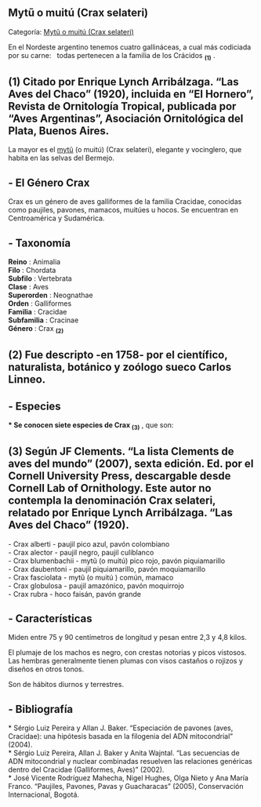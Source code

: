 ## Mytũ o muitú (Crax selateri)

Categoría: [Mytũ o muitú (Crax selateri)](http://descubrircorrientes.com.ar/2012/index.php/3336-geografia/7-zoogeografia/aves/mytu-o-muitu-crax-selateri)

En el Nordeste argentino tenemos cuatro gallináceas, a cual más codiciada por su carne:   todas pertenecen a la familia de los Crácidos <sub><strong><span><span>(1)</span></span></strong></sub> .

## **(1)** Citado por Enrique Lynch Arribálzaga. “Las Aves del Chaco” (1920), incluida en “El Hornero”, Revista de Ornitología Tropical, publicada por “Aves Argentinas”, Asociación Ornitológica del Plata, Buenos Aires.

La mayor es el [mytũ](http://descubrircorrientes.com.ar/2012/index.php/3336-geografia/7-zoogeografia/aves/index.php?option=com_content&view=category&id=908&Itemid=506) (o muitú) (Crax selateri), elegante y vocinglero, que habita en las selvas del Bermejo.

## **\- El Género Crax**

Crax es un género de aves galliformes de la familia Cracidae, conocidas como paujiles, pavones, mamacos, muitúes u hocos. Se encuentran en Centroamérica y Sudamérica.

## **\- Taxonomía**

**Reino** : Animalia  
**Filo** : Chordata  
**Subfilo** : Vertebrata  
**Clase** : Aves  
**Superorden** : Neognathae  
**Orden** : Galliformes  
**Familia** : Cracidae  
**Subfamilia** : Cracinae  
**Género** : Crax <sub><strong><span><span> (2)</span></span></strong></sub>

## **(2)** Fue descripto -en 1758- por el científico, naturalista, botánico y zoólogo sueco Carlos Linneo.

## **\- Especies**

**\* Se conocen siete especies de Crax <sub><span><span>(3)</span></span></sub>** , que son:  

## **(3)** Según JF Clements. “La lista Clements de aves del mundo” (2007), sexta edición. Ed. por el Cornell University Press, descargable desde Cornell Lab of Ornithology. Este autor no contempla la denominación Crax selateri, relatado por Enrique Lynch Arribálzaga. “Las Aves del Chaco” (1920).

\- Crax alberti - paujil pico azul, pavón colombiano  
\- Crax alector - paujil negro, paujil culiblanco  
\- Crax blumenbachii - mytũ (o muitú) pico rojo, pavón piquiamarillo  
\- Crax daubentoni - paujil piquiamarillo, pavón moquiamarillo  
\- Crax fasciolata - mytũ (o muitú ) común, mamaco  
\- Crax globulosa - paujil amazónico, pavón moquirrojo  
\- Crax rubra - hoco faisán, pavón grande

## **\- Características**

Miden entre 75 y 90 centímetros de longitud y pesan entre 2,3 y 4,8 kilos.

El plumaje de los machos es negro, con crestas notorias y picos vistosos. Las hembras generalmente tienen plumas con visos castaños o rojizos y diseños en otros tonos.

Son de hábitos diurnos y terrestres.

## **\- Bibliografía**

\* Sérgio Luiz Pereira y Allan J. Baker. “Especiación de pavones (aves, Cracidae): una hipótesis basada en la filogenia del ADN mitocondrial” (2004).  
\* Sérgio Luiz Pereira, Allan J. Baker y Anita Wajntal. “Las secuencias de ADN mitocondrial y nuclear combinadas resuelven las relaciones genéricas dentro del Cracidae (Galliformes, Aves)” (2002).  
\* José Vicente Rodríguez Mahecha, Nigel Hughes, Olga Nieto y Ana María Franco. “Paujiles, Pavones, Pavas y Guacharacas” (2005), Conservación Internacional, Bogotá.